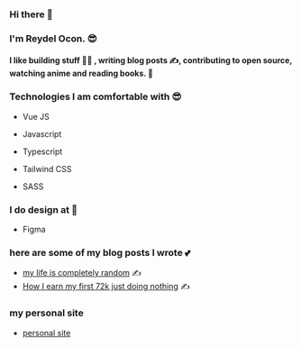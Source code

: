 ### Hi there 👋

### I'm Reydel Ocon. 😎

#### I like building stuff 👨‍💻 , writing blog posts ✍️, contributing to open source, watching anime and reading books. 📖 

### Technologies I am comfortable with 😎

- Vue JS

- Javascript

- Typescript

- Tailwind CSS

- SASS

### I do design at  🤜

- Figma

### here are some of my blog posts I wrote 💕

- [my life is completely random](https://reydelp.hashnode.dev/my-life-is-completely-random) ✍️
- [How I earn my first 72k just doing nothing](https://reydelp.hashnode.dev/how-i-earn-my-first-72k-just-doing-nothing) ✍️

### my personal site

- [personal site](https://reydelr.netlify.app/)
